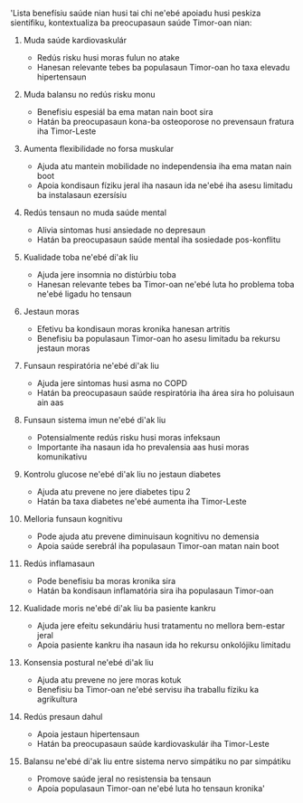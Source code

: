 'Lista benefísiu saúde nian husi tai chi ne'ebé apoiadu husi peskiza sientífiku, kontextualiza ba preocupasaun saúde Timor-oan nian:

1. Muda saúde kardiovaskulár
   - Redús risku husi moras fulun no atake
   - Hanesan relevante tebes ba populasaun Timor-oan ho taxa elevadu hipertensaun

2. Muda balansu no redús risku monu
   - Benefisiu espesiál ba ema matan nain boot sira
   - Hatán ba preocupasaun kona-ba osteoporose no prevensaun fratura iha Timor-Leste

3. Aumenta flexibilidade no forsa muskular
   - Ajuda atu mantein mobilidade no independensia iha ema matan nain boot
   - Apoia kondisaun fíziku jeral iha nasaun ida ne'ebé iha asesu limitadu ba instalasaun ezersísiu

4. Redús tensaun no muda saúde mental
   - Alivia sintomas husi ansiedade no depresaun
   - Hatán ba preocupasaun saúde mental iha sosiedade pos-konflitu

5. Kualidade toba ne'ebé di'ak liu
   - Ajuda jere insomnia no distúrbiu toba
   - Hanesan relevante tebes ba Timor-oan ne'ebé luta ho problema toba ne'ebé ligadu ho tensaun

6. Jestaun moras
   - Efetivu ba kondisaun moras kronika hanesan artritis
   - Benefisiu ba populasaun Timor-oan ho asesu limitadu ba rekursu jestaun moras

7. Funsaun respiratória ne'ebé di'ak liu
   - Ajuda jere sintomas husi asma no COPD
   - Hatán ba preocupasaun saúde respiratória iha área sira ho poluisaun ain aas

8. Funsaun sistema imun ne'ebé di'ak liu
   - Potensialmente redús risku husi moras infeksaun
   - Importante iha nasaun ida ho prevalensia aas husi moras komunikativu

9. Kontrolu glucose ne'ebé di'ak liu no jestaun diabetes
   - Ajuda atu prevene no jere diabetes tipu 2
   - Hatán ba taxa diabetes ne'ebé aumenta iha Timor-Leste

10. Melloria funsaun kognitivu
    - Pode ajuda atu prevene diminuisaun kognitivu no demensia
    - Apoia saúde serebrál iha populasaun Timor-oan matan nain boot

11. Redús inflamasaun
    - Pode benefisiu ba moras kronika sira
    - Hatán ba kondisaun inflamatória sira iha populasaun Timor-oan

12. Kualidade moris ne'ebé di'ak liu ba pasiente kankru
    - Ajuda jere efeitu sekundáriu husi tratamentu no mellora bem-estar jeral
    - Apoia pasiente kankru iha nasaun ida ho rekursu onkolójiku limitadu

13. Konsensia postural ne'ebé di'ak liu
    - Ajuda atu prevene no jere moras kotuk
    - Benefisiu ba Timor-oan ne'ebé servisu iha traballu fíziku ka agrikultura

14. Redús presaun dahul
    - Apoia jestaun hipertensaun
    - Hatán ba preocupasaun saúde kardiovaskulár iha Timor-Leste

15. Balansu ne'ebé di'ak liu entre sistema nervo simpátiku no par simpátiku
    - Promove saúde jeral no resistensia ba tensaun
    - Apoia populasaun Timor-oan ne'ebé luta ho tensaun kronika'
